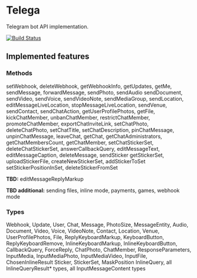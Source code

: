 # Telega
Telegram bot API implementation.

[![Build Status](https://travis-ci.org/nexor/telega.svg?branch=master)](https://travis-ci.org/nexor/telega)

## Implemented features

### Methods

setWebhook, deleteWebhook, getWebhookInfo,
getUpdates, getMe, sendMessage, forwardMessage, sendPhoto, sendAudio
sendDocument, sendVideo, sendVoice, sendVideoNote, sendMediaGroup,
sendLocation, editMessageLiveLocation, stopMessageLiveLocation, sendVenue, sendContact, sendChatAction, getUserProfilePhotos, getFile, kickChatMember,
unbanChatMember, restrictChatMember, promoteChatMember, exportChatInviteLink,
setChatPhoto, deleteChatPhoto, setChatTitle, setChatDescription,
pinChatMessage, unpinChatMessage, leaveChat, getChat,
getChatAdministrators, getChatMembersCount, getChatMember,
setChatStickerSet, deleteChatStickerSet, answerCallbackQuery,
editMessageText, editMessageCaption, deleteMessage, sendSticker
getStickerSet, uploadStickerFile, createNewStickerSet, addStickerToSet
setStickerPositionInSet, deleteStickerFromSet

**TBD:** editMessageReplyMarkup

**TBD additional:** sending files, inline mode, payments, games, webhook mode

### Types

Webhook, Update, User, Chat, Message, PhotoSize, MessageEntity, Audio,
Document, Video, Voice,
VideoNote, Contact, Location, Venue, UserProfilePhotos, File,
ReplyKeyboardMarkup, KeyboardButton, ReplyKeyboardRemove,
InlineKeyboardMarkup, InlineKeyboardButton, CallbackQuery,
ForceReply, ChatPhoto, ChatMember, ResponseParameters, InputMedia,
InputMediaPhoto, InputMediaVideo, InputFile, ChosenInlineResult
Sticker, StickerSet, MaskPosition
InlineQuery, all InlineQueryResult* types,
all InputMessageContent types
